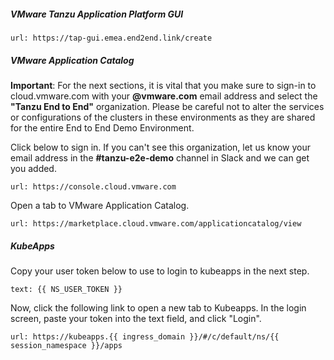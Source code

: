 
##### VMware Tanzu Application Platform GUI
```dashboard:open-url
url: https://tap-gui.emea.end2end.link/create
```

##### VMware Application Catalog
**Important**: For the next sections, it is vital that you  make sure to sign-in to cloud.vmware.com with your **@vmware.com** email address and select the **"Tanzu End to End"** organization. Please be careful not to alter the services or configurations of the clusters in these environments as they are shared for the entire End to End Demo Environment.

Click below to sign in. If you can't see this organization, let us know your email address in the **#tanzu-e2e-demo** channel in Slack and we can get you added.
```dashboard:open-url
url: https://console.cloud.vmware.com
```

Open a tab to VMware Application Catalog.
```dashboard:open-url
url: https://marketplace.cloud.vmware.com/applicationcatalog/view
```

##### KubeApps
Copy your user token below to use to login to kubeapps in the next step.
```workshop:copy
text: {{ NS_USER_TOKEN }}
```

Now, click the following link to open a new tab to Kubeapps. In the login screen, paste your token into the text field, and click "Login".  
```dashboard:open-url
url: https://kubeapps.{{ ingress_domain }}/#/c/default/ns/{{ session_namespace }}/apps
```


